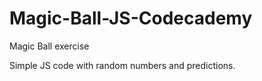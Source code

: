 # Magic-Ball-JS-Codecademy
Magic Ball exercise

Simple JS code with random numbers and predictions. 

